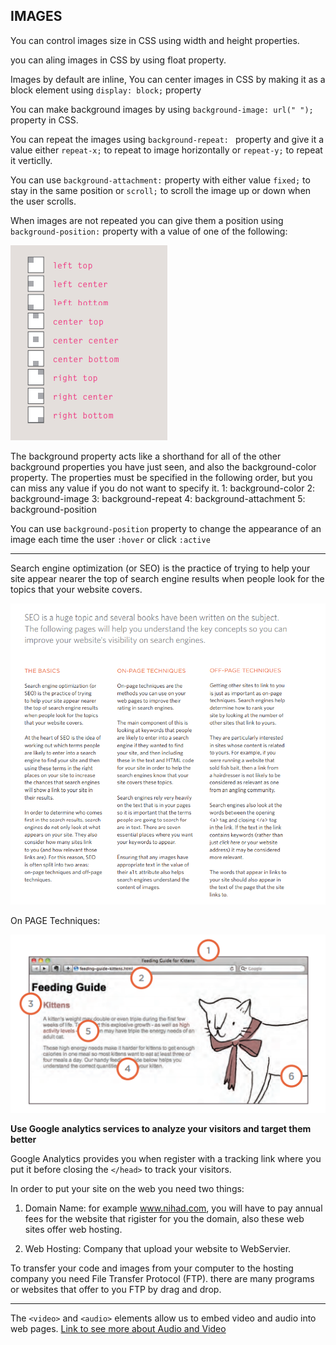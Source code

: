## IMAGES 

You can control images size in CSS using width and height properties.

you can aling images in CSS by using float property. 

Images by default are inline, You can center images in CSS by making it as a block element using `display: block;` property

You can make background images by using `background-image: url(" ");` property in CSS.

You can repeat the images using `background-repeat: ` property and give it a value either `repeat-x;` to repeat to image horizontally or `repeat-y;` to repeat it verticlly.

You can use `background-attachment:` property with either value `fixed;` to stay in the same position or `scroll;` to scroll the image up or down when the user scrolls.

When images are not repeated you can give them a position using `background-position:` property with a value of one of the following:

 ![background position](../Images/Untitled.png)

The background property acts like a shorthand for all of the other background properties you have just seen, and also the background-color property. The properties must be specified in the following order, but you can miss any value if you do not want to specify it.
1: background-color
2: background-image
3: background-repeat
4: background-attachment
5: background-position


You can use `background-position` property to change the appearance of an image each time the user `:hover` or click `:active` 

----------------------------------------------------------------------------------

Search engine optimization (or SEO) is the practice of trying to help your site appear nearer the top of search engine results when people look for the topics that your website covers.

  ![SEO](../Images/Untitled2.png)


  On PAGE Techniques: 

  ![ON-Page](../Images/333.png)


  **Use Google analytics services to analyze your visitors and target them better**

  Google Analytics provides you when register with a tracking link where you put it before closing the `</head>` to track your visitors.


  In order to put your site on the web you need two things: 
  1. Domain Name: for example www.nihad.com, you will have to pay annual fees for the website that rigister for you the domain, also these web sites offer web hosting.

  2. Web Hosting: Company that upload your website to WebServier. 


  To transfer your code and images from your computer to the hosting company you need File Transfer Protocol (FTP). there are many programs or websites that offer to you FTP by drag and drop.

  ----------------------------------------



  The `<video>` and `<audio>` elements allow us to embed video and audio into web pages. [Link to see more about Audio and Video](https://developer.mozilla.org/en-US/docs/Learn/JavaScript/Client-side_web_APIs/Video_and_audio_APIs)

